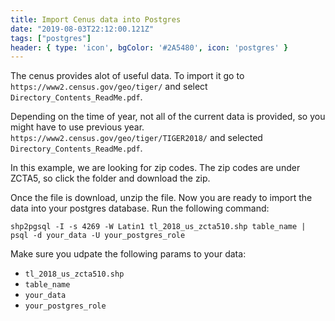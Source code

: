 ```yaml
---
title: Import Cenus data into Postgres
date: "2019-08-03T22:12:00.121Z"
tags: ["postgres"]
header: { type: 'icon', bgColor: '#2A5480', icon: 'postgres' }
---
```


The cenus provides alot of useful data.
To import it go to `https://www2.census.gov/geo/tiger/` and select `Directory_Contents_ReadMe.pdf`.

Depending on the time of year, not all of the current data is provided, so you might have to use previous year.
`https://www2.census.gov/geo/tiger/TIGER2018/` and selected `Directory_Contents_ReadMe.pdf`.

In this example, we are looking for zip codes. The zip codes are under ZCTA5, so click the folder and download the zip.

Once the file is download, unzip the file.
Now you are ready to import the data into your postgres database.
Run the following command:
```
shp2pgsql -I -s 4269 -W Latin1 tl_2018_us_zcta510.shp table_name | psql -d your_data -U your_postgres_role
```

Make sure you udpate the following params to your data:
* `tl_2018_us_zcta510.shp`
* `table_name`
* `your_data`
* `your_postgres_role`
